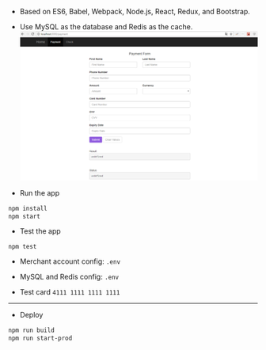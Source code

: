 * Based on ES6, Babel, Webpack, Node.js, React, Redux, and Bootstrap.

* Use MySQL as the database and Redis as the cache.
![Alt text](/image/dashboard.png?raw=true "Payment Page")
* Run the app

```
npm install
npm start
```

* Test the app

```
npm test
```


* Merchant account config: ```.env```

* MySQL and Redis config: ```.env```

* Test card ```4111 1111 1111 1111```


---

* Deploy

```
npm run build
npm run start-prod
```

